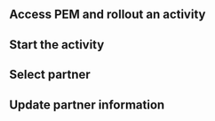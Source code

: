 ## Access PEM and rollout an activity

## Start the activity

## Select partner

## Update partner information
